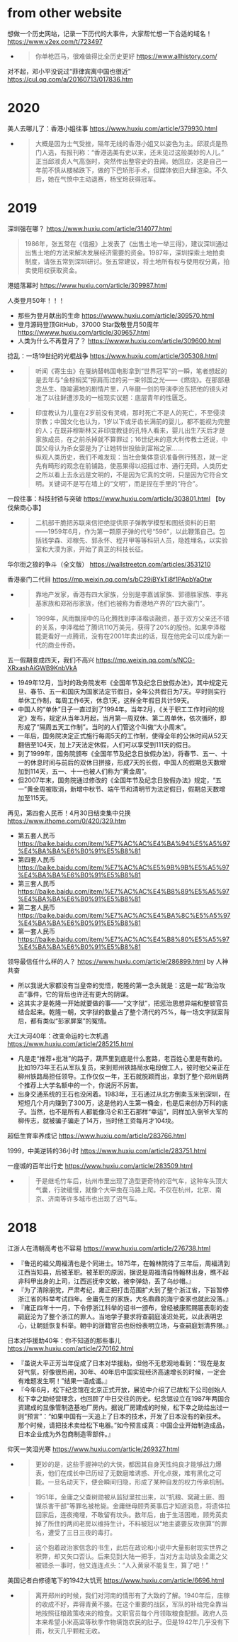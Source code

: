 
# from other website

想做一个历史网站，记录一下历代的大事件，大家帮忙想一下合适的域名！ https://www.v2ex.com/t/723497
- > 你单枪匹马，很难做得比全历史更好 https://www.allhistory.com/

对不起，邓小平没说过“菲律宾离中国也很近” https://cul.qq.com/a/20160713/017836.htm

# 2020

美人去哪儿了：香港小姐往事 https://www.huxiu.com/article/379930.html
- > 大概是因为士气受挫，隔年无线的香港小姐又以姿色为主。邱淑贞是热门人选，有报刊称：“香港选美有史以来，还未见过这般美妙的人儿。” <br> 正当邱淑贞人气高涨时，突然传出整容史的丑闻。她回应，这是自己一年前不慎从楼梯跌下，做的下巴矫形手术，但媒体依旧大肆渲染。不久后，她在气愤中主动退赛，杨宝玲获得冠军。

# 2019

深圳强在哪？ https://www.huxiu.com/article/314077.html
> 1986年，张五常在《信报》上发表了《出售土地一举三得》，建议深圳通过出售土地的方法来解决发展经济需要的资金。1987年，深圳探索土地拍卖制度，请张五常到深圳研讨。张五常建议，将土地所有权与使用权分离，拍卖使用权获取资金。

港姐落幕时 https://www.huxiu.com/article/309987.html

人类登月50年！！！
- 那些为登月献出的生命 https://wwww.huxiu.com/article/309570.html
- 登月源码登顶GitHub，37000 Star致敬登月50周年 https://wwww.huxiu.com/article/309657.html
- 人类为什么不再登月了？ https://wwww.huxiu.com/article/309600.html

捻乱：一场19世纪的光棍战争 https://www.huxiu.com/article/305308.html
- > 听闻《寄生虫》在戛纳替韩国电影拿到“世界冠军”的一瞬，笔者想起的是去年与“金棕榈奖”擦肩而过的另一束邻国之光——《燃烧》。在那部悬念丛生、隐喻遍地的剧情片里，八年磨一剑的导演李沧东把他的镜头对准了以往鲜遭涉及的一桩现实议题：底层青年的性匮乏。
- > 印度教认为儿童在2岁前没有灵魂，那时死亡不是人的死亡，不至侵渎宗教；中国文化也认为，1岁以下或牙齿长满前的婴儿，都不能视为完整的人；在既非穆斯林又非印度教徒的孔特人看来，婴儿出生7天后才是家族成员，在之前杀掉就不算罪过；16世纪末的意大利传教士还说，中国父母认为杀女婴是为了让她转世投胎到富裕之家……
<br> 纵观人类历史，我们不难发现：当社会集体意识准备例行残忍，就一定先有畸形的观念在前铺路，使恶果得以招摇过市、通行无碍。人类历史之所以看上去永远是文明的，不是因为它真的文明，只是因为它符合文明。关键词不是写在墙上的“文明”，而是捏在手里的“符合”。

一段往事：科技封锁与突破 https://www.huxiu.com/article/303801.html 【by 伐柴商心事】
- > 二机部干脆把苏联来信拒绝提供原子弹教学模型和图纸资料的日期――1959年6月，作为第一颗原子弹的代号“596”，以此鞭策自己。包括钱学森、邓稼先、郭永怀、程开甲等等科研人员，隐姓埋名，以实验室和大漠为家，开始了真正的科技长征。

华尔街之狼的争斗（全文版） https://wallstreetcn.com/articles/3531210

香港豪门二代目 https://mp.weixin.qq.com/s/bC29iBYkTi8f1PApbYaOtw
- > 靠地产发家，香港有四大家族，分别是李嘉诚家族、郭德胜家族、李兆基家族和郑裕彤家族，他们也被称为香港地产界的“四大豪门”。
- > 1999年，风雨飘摇中的马化腾找到李泽楷谈融资，基于双方父亲还不错的关系，李泽楷给了腾讯110万美元，获得了20%的股份。如果李泽楷能更看好一点腾讯，没有在2001年卖出的话，现在他完全可以成为新一代的商业传奇。

五一假期变成四天，我们不高兴 https://mp.weixin.qq.com/s/NCG-XRxashAiGWB9KnbVkA
- 1949年12月，当时的政务院发布《全国年节及纪念日放假办法》，其中规定元旦、春节、五一和国庆为国家法定节假日，全年公共假日为7天。平时则实行单休工作制，每周工作6天，休息1天，这样全年假日共计59天。
- 中国人的“单休”日子一直过到了1994年。当年2月，《关于职工工作时间的规定》发布，规定从当年3月起，当月第一周双休、第二周单休，依次循环，即形成了“隔周五天工作制”。当时的人们管这个叫做“大小周末”。
- 一年后，国务院决定正式施行每周5天的工作制，使得全年的公休时间从52天翻倍至104天，加上7天法定休假，人们可以享受到111天的假日。
- 到了1999年，国务院颁布《全国年节及纪念日放假办法》，将春节、五一、十一的休息时间与前后的双休日拼接，形成7天的长假，中国人的假期总天数增加到114天，五一、十一也被人们称为“黄金周”。
- 但2007年末，国务院通过修改的《全国年节及纪念日放假办法》规定，“五一”黄金周被取消，新增中秋节、端午节和清明节为法定假日，假期总天数增加至115天。

再见，第四套人民币！4月30日结束集中兑换 https://www.ithome.com/0/420/329.htm
- 第五套人民币 https://baike.baidu.com/item/%E7%AC%AC%E4%BA%94%E5%A5%97%E4%BA%BA%E6%B0%91%E5%B8%81
- 第四套人民币 https://baike.baidu.com/item/%E7%AC%AC%E5%9B%9B%E5%A5%97%E4%BA%BA%E6%B0%91%E5%B8%81
- 第三套人民币 https://baike.baidu.com/item/%E7%AC%AC%E4%B8%89%E5%A5%97%E4%BA%BA%E6%B0%91%E5%B8%81
- 第二套人民币 https://baike.baidu.com/item/%E7%AC%AC%E4%BA%8C%E5%A5%97%E4%BA%BA%E6%B0%91%E5%B8%81
- 第一套人民币 https://baike.baidu.com/item/%E7%AC%AC%E4%B8%80%E5%A5%97%E4%BA%BA%E6%B0%91%E5%B8%81
 
领导最信任什么样的人？ https://www.huxiu.com/article/286899.html by 人神共奋
- 所以我说大家都没有当皇帝的觉悟，乾隆的第一念头就是：这是一起“政治攻击”事件，它的背后也许还有更大的阴谋。
- 这其实才是乾隆一开始就要做的事——“文字狱”，把惩治思想异端和整顿官员结合起来。乾隆一朝，文字狱的数量占了整个清代的75%，每一场文字狱案背后，都有类似“彭家屏案”的冤情。

大江大河40年：改变命运的七次机遇 https://www.huxiu.com/article/285215.html
- 凡是走“推荐+批准”的路子，葫芦里到底是什么套路，老百姓心里是有数的。比如1973年王石从军队复员，来到郑州铁路局水电段做工人，彼时他父亲正在柳州铁路局担任领导。工作仅仅一年，王石就脱颖而出，拿到了整个郑州局两个推荐上大学名额中的一个，你说厉不厉害。
- 出身交通系统的王石也没闲着。1983年，王石通过从北方倒卖玉米到深圳，在短短几个月内赚到了300万，这是他的人生第一桶金，也是后来创办万科的底子。当然，也不是所有人都能像冯仑和王石那样“幸运”，同样加入倒爷大军的柳传志，就被骗子骗走了14万，当时他工资每月才104块。

超低生育率养成记 https://www.huxiu.com/article/283766.html

1999，中美逆转的36小时 https://www.huxiu.com/article/283751.html

一座城的百年出行史 https://www.huxiu.com/article/283509.html
- > 于是继毛竹车后，杭州市里出现了造型更奇特的沼气车，这种车头顶大气囊，行驶缓慢，就像个大甲虫在马路上爬。不仅在杭州，北京、南京、济南等许多城市也出现了沼气车。

# 2018

江浙人在清朝高考也不容易 https://www.huxiu.com/article/276738.html
- 『鲁迅的祖父周福清也是个同进士。1875年，在翰林院待了三年后，周福清到江西当知县，后被革职。被革职的原因，据说是周福清自恃翰林出身，瞧不起非科甲出身的上司，江西巡抚李文敏，被李弹劾，丢了乌纱帽。』
- 『为了清除朋党，严肃考纪，雍正把打击范围扩大到了整个浙江省，下旨暂停浙江省的科举考试四年。金庸先生的家族，大名鼎鼎的海宁查家也就此没落。』
- 『雍正四年十一月，下令停浙江科举的诏书一颁布，曾经被康熙赐匾表彰的查嗣庭沦为了整个浙江的罪人。当地学子要求将查嗣庭凌迟处死，以此表明忠心，让朝廷恢复科举。朝中的浙籍官员也纷纷表明立场，与查嗣庭划清界限。』

日本对华援助40年：你不知道的那些事儿 https://www.huxiu.com/article/270162.html
- 『虽说大平正芳当年促成了日本对华援助，但他不无悲观地看到：“现在是友好气氛，好像很热闹，30年、40年后中国实现经济高速增长的时候，一定会有难题发生啊！”结果一语成谶。』
- 『今年6月，松下纪念馆在北京正式开放，展览中介绍了已故松下公司创始人松下幸之助经营理念，也回顾了中日交往的历史。纪念馆设立在1987年两国合资建成的显像管制造基地厂房内。据说厂房建成的时候，松下幸之助给出过一则“预言”：“如果中国有一天追上了日本的技术，开发了日本没有的新技术。那个时候，请把技术卖给松下电器。”如今预言成真：中国企业开始制造成品，日本企业成为外包商制造零部件。』

仰天一笑泪光寒 https://www.huxiu.com/article/269327.html
- > 更妙的是，这些手握神功的大侠，都因其自身天性纯良才能够战力爆表，他们在成长中已历经了无数磨难诱惑、开化点拨，难有黑化之可能。一旦名动天下，便会瞬间归隐，形成了某种自发的权力传承机制。
- > 1951年，金庸之父查树勋被从监狱里拉出来，以“抗粮、窝藏土匪、图谋杀害干部”等罪名被枪毙。金庸继母顾秀英事后才知道消息，将遗体拉回家后，连夜掩埋，不敢留有坟头。数年后，由于生活困难，顾秀英卖掉了所住的两间老房以维持生计，不料被冠以“地主婆要反攻倒算”的罪名，遭受了三日三夜的毒打。
- > 这个抱着政治家信念的书生，此后在政论和小说中大量影射现实世界之积弊，却又矢口否认。后来见到大陆一把手，当对方主动谈及金庸之父被错杀一事时，他又连连点头：“人入黄泉不能复生，算了吧！”

美国记者白修德笔下的1942大饥荒 https://www.huxiu.com/article/6696.html
- > 离开郑州的时候，我们对河南的情形有了大致的了解。1940年后，庄稼的收成不好，弄得青黄不接。在这个重要的战区，军队的补给完全靠当地按照征粮政策收来的粮食。文职官员每个月领取粮食配额。政府人员本来希望小米高粱等秋季作物填饱农民的肚子。但是1942年几乎没有下雨，秋天几乎颗粒无收。
